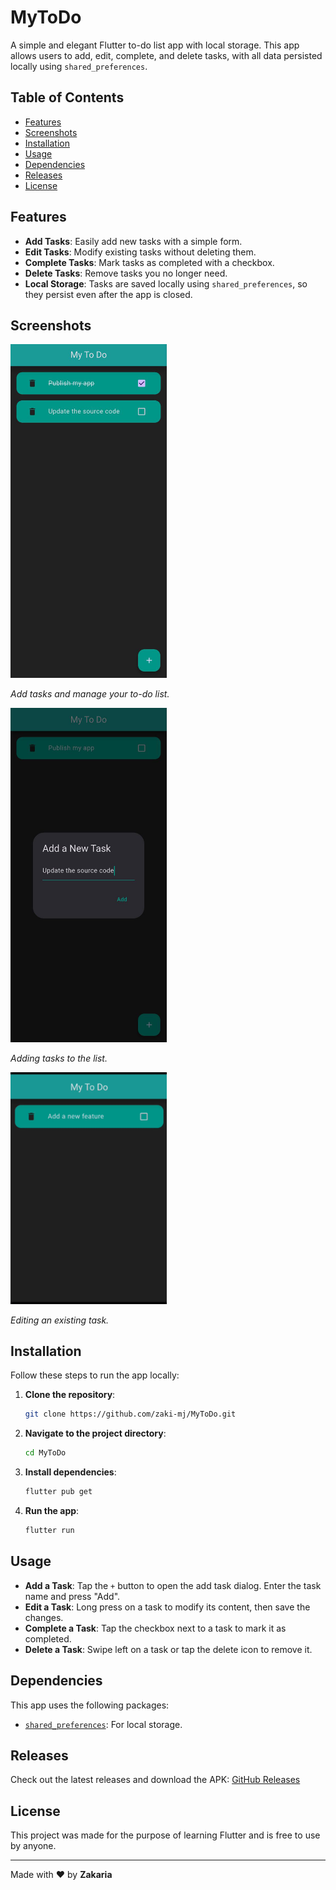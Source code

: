 # MyToDo

A simple and elegant Flutter to-do list app with local storage. This app allows users to add, edit, complete, and delete tasks, with all data persisted locally using `shared_preferences`.

## Table of Contents
- [Features](#features)
- [Screenshots](#screenshots)
- [Installation](#installation)
- [Usage](#usage)
- [Dependencies](#dependencies)
- [Releases](#releases)
- [License](#license)

## Features
- **Add Tasks**: Easily add new tasks with a simple form.
- **Edit Tasks**: Modify existing tasks without deleting them.
- **Complete Tasks**: Mark tasks as completed with a checkbox.
- **Delete Tasks**: Remove tasks you no longer need.
- **Local Storage**: Tasks are saved locally using `shared_preferences`, so they persist even after the app is closed.

## Screenshots
<img src="screenshots/home.png" alt="Home Screen" width="250">
<p><em>Add tasks and manage your to-do list.</em></p>

<img src="screenshots/addition.png" alt="Adding Tasks" width="250">
<p><em>Adding tasks to the list.</em></p>

<img src="screenshots/editFunctionality.gif" alt="Editing Tasks" width="250">
<p><em>Editing an existing task.</em></p>

## Installation
Follow these steps to run the app locally:

1. **Clone the repository**:
   ```bash
   git clone https://github.com/zaki-mj/MyToDo.git
   ```
2. **Navigate to the project directory**:
   ```bash
   cd MyToDo
   ```
3. **Install dependencies**:
   ```bash
   flutter pub get
   ```
4. **Run the app**:
   ```bash
   flutter run
   ```

## Usage
- **Add a Task**: Tap the `+` button to open the add task dialog. Enter the task name and press "Add".
- **Edit a Task**: Long press on a task to modify its content, then save the changes.
- **Complete a Task**: Tap the checkbox next to a task to mark it as completed.
- **Delete a Task**: Swipe left on a task or tap the delete icon to remove it.

## Dependencies
This app uses the following packages:
- [`shared_preferences`](https://pub.dev/packages/shared_preferences): For local storage.

## Releases
Check out the latest releases and download the APK:
[GitHub Releases](https://github.com/zaki-mj/MyToDo/releases)

## License
This project was made for the purpose of learning Flutter and is free to use by anyone.

---

Made with ❤️ by **Zakaria**
